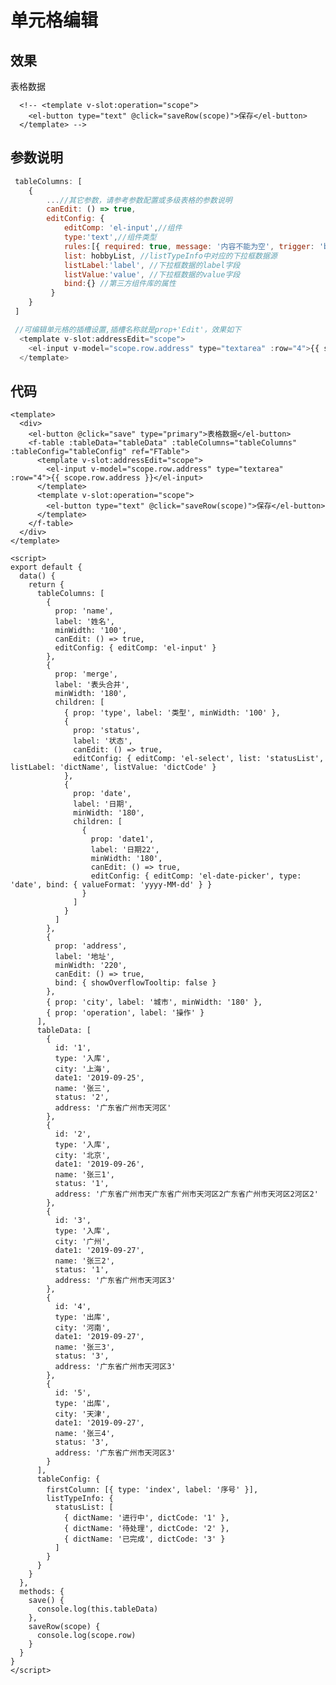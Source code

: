 # 单元格编辑

## 效果

<el-card class="box-card">
 <el-button @click="save" type="primary" style="margin-bottom:15px">表格数据</el-button>
  <f-table :tableData="tableData" :tableColumns="tableColumns" :tableConfig="tableConfig" ref="FTable">
  
      <!-- <template v-slot:operation="scope">
        <el-button type="text" @click="saveRow(scope)">保存</el-button>
      </template> -->
   </f-table>
</el-card>

<script lang="js">
  export default{
    data(){
      return {
        tableData:[
            {
          id: '1',
          type: '入库',
          city: '上海',
          date1: '2019-09-25',
          name: '张三',
          status: '2',
          address: '广东省广州市天河区'
        },
        {
          id: '2',
          type: '入库',
          city: '北京',
          date1: '2019-09-26',
          name: '张三1',
          status: '1',
          address: '广东省广州市天广东省广州市天河区2广东省广州市天河区2河区2'
        },
        {
          id: '3',
          type: '入库',
          city: '广州',
          date1: '2019-09-27',
          name: '张三2',
          status: '1',
          address: '广东省广州市天河区3'
        },
        {
          id: '4',
          type: '出库',
          city: '河南',
          date1: '2019-09-27',
          name: '张三3',
          status: '3',
          address: '广东省广州市天河区3'
        },
        {
          id: '5',
          type: '出库',
          city: '天津',
          date1: '2019-09-27',
          name: '张三4',
          status: '3',
          address: '广东省广州市天河区3'
        }
        ],
        tableColumns:[
            {
                prop: 'name',
                label: '姓名',
                minWidth: '100',
                canEdit: () => true,
                editConfig: { editComp: 'el-input' }
                },
                {
                prop: 'merge',
                label: '表头合并',
                minWidth: '180',
                children: [
                    { prop: 'type', label: '类型', minWidth: '100' },
                    {
                    prop: 'status',
                    label: '状态',
                    minWidth: '150',
                    canEdit: () => true,
                    editConfig: { editComp: 'el-select', list: 'statusList', listLabel: 'dictName', listValue: 'dictCode' }
                    },
                    {
                    prop: 'date',
                    label: '日期',
                    minWidth: '180',
                    children: [
                        {
                        prop: 'date1',
                        label: '日期22',
                        minWidth: '180',
                        canEdit: () => true,
                        editConfig: { editComp: 'el-date-picker', type: 'date', bind: { valueFormat: 'yyyy-MM-dd' } }
                        }
                    ]
                    }
                ]
                },
                {
                prop: 'address',
                label: '地址',
                minWidth: '220',
                // canEdit: () => true,
                bind: { showOverflowTooltip: false }
                },
                { prop: 'city', label: '城市', minWidth: '180' },
                // { prop: 'operation', label: '操作' }
        ],
        tableConfig:{
            firstColumn: [{ type: 'index', label: '序号' }],
            listTypeInfo: {
            statusList: [
                { dictName: '进行中', dictCode: '1' },
                { dictName: '待处理', dictCode: '2' },
                { dictName: '已完成', dictCode: '3' }
            ]
            }
        }
      }
    },
    methods: {
        save() {
        console.log(this.tableData)
        },
        saveRow(scope) {
        console.log(scope.row)
        }
    }
  }
</script>
<style>
    .theme-default-content:not(.custom){
        max-width:1180px!important
    }
    table{
        margin:0
    }
    tr:nth-child(2n){background:#fff}
</style>

## 参数说明

```js
 tableColumns: [
    {
        ...//其它参数，请参考参数配置或多级表格的参数说明
        canEdit: () => true,
        editConfig: {
            editComp: 'el-input',//组件
            type:'text',//组件类型
            rules:[{ required: true, message: '内容不能为空', trigger: 'blur' }], //校验规则，
            list: hobbyList, //listTypeInfo中对应的下拉框数据源
            listLabel:'label', //下拉框数据的label字段
            listValue:'value', //下拉框数据的value字段
            bind:{} //第三方组件库的属性
         }
    }
 ]

 //可编辑单元格的插槽设置,插槽名称就是prop+'Edit'，效果如下
  <template v-slot:addressEdit="scope">
    <el-input v-model="scope.row.address" type="textarea" :row="4">{{ scope.row.address }}</el-input>
  </template>
```

## 代码

```vue
<template>
  <div>
    <el-button @click="save" type="primary">表格数据</el-button>
    <f-table :tableData="tableData" :tableColumns="tableColumns" :tableConfig="tableConfig" ref="FTable">
      <template v-slot:addressEdit="scope">
        <el-input v-model="scope.row.address" type="textarea" :row="4">{{ scope.row.address }}</el-input>
      </template>
      <template v-slot:operation="scope">
        <el-button type="text" @click="saveRow(scope)">保存</el-button>
      </template>
    </f-table>
  </div>
</template>

<script>
export default {
  data() {
    return {
      tableColumns: [
        {
          prop: 'name',
          label: '姓名',
          minWidth: '100',
          canEdit: () => true,
          editConfig: { editComp: 'el-input' }
        },
        {
          prop: 'merge',
          label: '表头合并',
          minWidth: '180',
          children: [
            { prop: 'type', label: '类型', minWidth: '100' },
            {
              prop: 'status',
              label: '状态',
              canEdit: () => true,
              editConfig: { editComp: 'el-select', list: 'statusList', listLabel: 'dictName', listValue: 'dictCode' }
            },
            {
              prop: 'date',
              label: '日期',
              minWidth: '180',
              children: [
                {
                  prop: 'date1',
                  label: '日期22',
                  minWidth: '180',
                  canEdit: () => true,
                  editConfig: { editComp: 'el-date-picker', type: 'date', bind: { valueFormat: 'yyyy-MM-dd' } }
                }
              ]
            }
          ]
        },
        {
          prop: 'address',
          label: '地址',
          minWidth: '220',
          canEdit: () => true,
          bind: { showOverflowTooltip: false }
        },
        { prop: 'city', label: '城市', minWidth: '180' },
        { prop: 'operation', label: '操作' }
      ],
      tableData: [
        {
          id: '1',
          type: '入库',
          city: '上海',
          date1: '2019-09-25',
          name: '张三',
          status: '2',
          address: '广东省广州市天河区'
        },
        {
          id: '2',
          type: '入库',
          city: '北京',
          date1: '2019-09-26',
          name: '张三1',
          status: '1',
          address: '广东省广州市天广东省广州市天河区2广东省广州市天河区2河区2'
        },
        {
          id: '3',
          type: '入库',
          city: '广州',
          date1: '2019-09-27',
          name: '张三2',
          status: '1',
          address: '广东省广州市天河区3'
        },
        {
          id: '4',
          type: '出库',
          city: '河南',
          date1: '2019-09-27',
          name: '张三3',
          status: '3',
          address: '广东省广州市天河区3'
        },
        {
          id: '5',
          type: '出库',
          city: '天津',
          date1: '2019-09-27',
          name: '张三4',
          status: '3',
          address: '广东省广州市天河区3'
        }
      ],
      tableConfig: {
        firstColumn: [{ type: 'index', label: '序号' }],
        listTypeInfo: {
          statusList: [
            { dictName: '进行中', dictCode: '1' },
            { dictName: '待处理', dictCode: '2' },
            { dictName: '已完成', dictCode: '3' }
          ]
        }
      }
    }
  },
  methods: {
    save() {
      console.log(this.tableData)
    },
    saveRow(scope) {
      console.log(scope.row)
    }
  }
}
</script>
```
